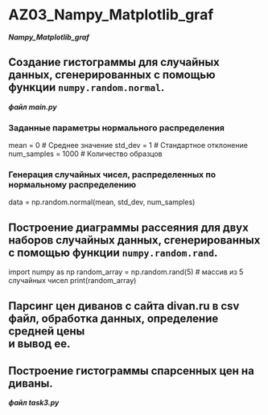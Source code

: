 # AZ03_Nampy_Matplotlib_graf
 ___Nampy_Matplotlib_graf___
 
## Создание гистограммы для случайных данных, сгенерированных с помощью функции `numpy.random.normal`.
___файл main.py___
### Заданные параметры нормального распределения
mean = 0 # Среднее значение
std_dev = 1 # Стандартное отклонение
num_samples = 1000 # Количество образцов

### Генерация случайных чисел, распределенных по нормальному распределению
data = np.random.normal(mean, std_dev, num_samples)

## Построение диаграммы рассеяния для двух наборов случайных данных, сгенерированных с помощью функции `numpy.random.rand`.​
import numpy as np
random_array = np.random.rand(5) # массив из 5 случайных чисел
print(random_array)

## Парсинг цен диванов с сайта divan.ru в csv файл, обработка данных, определение средней цены<br> и вывод ее.
## Построение гистограммы спарсенных цен на диваны.
___файл task3.py___